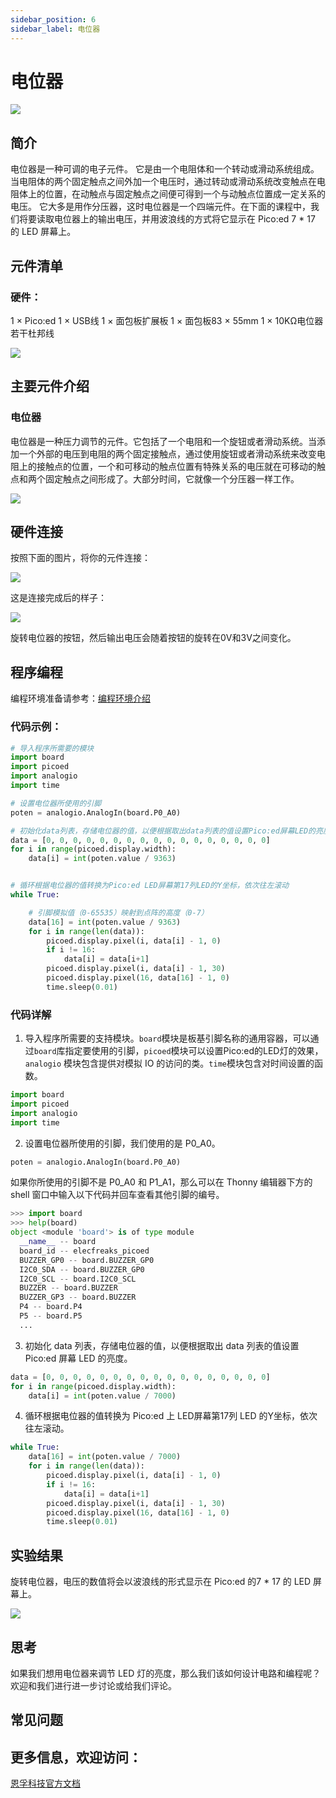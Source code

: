 ```yaml
---
sidebar_position: 6
sidebar_label: 电位器
---
```


# 电位器

![](./images/pico-ed-starter-kit-case-03-01.png)

## 简介
电位器是一种可调的电子元件。 它是由一个电阻体和一个转动或滑动系统组成。 当电阻体的两个固定触点之间外加一个电压时，通过转动或滑动系统改变触点在电阻体上的位置，在动触点与固定触点之间便可得到一个与动触点位置成一定关系的电压。 它大多是用作分压器，这时电位器是一个四端元件。在下面的课程中，我们将要读取电位器上的输出电压，并用波浪线的方式将它显示在 Pico:ed 7 * 17 的 LED 屏幕上。

## 元件清单

### 硬件：
1 × Pico:ed
1 × USB线
1 × 面包板扩展板
1 × 面包板83 × 55mm
1 × 10KΩ电位器
若干杜邦线

![](./images/pico-ed-starter-kit-case-03-02.png)

## 主要元件介绍

### 电位器
电位器是一种压力调节的元件。它包括了一个电阻和一个旋钮或者滑动系统。当添加一个外部的电压到电阻的两个固定接触点，通过使用旋钮或者滑动系统来改变电阻上的接触点的位置，一个和可移动的触点位置有特殊关系的电压就在可移动的触点和两个固定触点之间形成了。大部分时间，它就像一个分压器一样工作。

![](./images/pico-ed-starter-kit-case-03-03.png)

## 硬件连接
按照下面的图片，将你的元件连接：

![](./images/pico-ed-starter-kit-case-03-04.png)

这是连接完成后的样子：

![](./images/pico-ed-starter-kit-case-03-05.png)

旋转电位器的按钮，然后输出电压会随着按钮的旋转在0V和3V之间变化。

## 程序编程
编程环境准备请参考：[编程环境介绍](https://www.yuque.com/elecfreaks-learn/picoed/er7nuh)

### 代码示例：
```python
# 导入程序所需要的模块
import board
import picoed
import analogio
import time

# 设置电位器所使用的引脚
poten = analogio.AnalogIn(board.P0_A0)

# 初始化data列表，存储电位器的值，以便根据取出data列表的值设置Pico:ed屏幕LED的亮度
data = [0, 0, 0, 0, 0, 0, 0, 0, 0, 0, 0, 0, 0, 0, 0, 0, 0]
for i in range(picoed.display.width):
    data[i] = int(poten.value / 9363)


# 循环根据电位器的值转换为Pico:ed LED屏幕第17列LED的Y坐标，依次往左滚动
while True:

    # 引脚模拟值（0-65535）映射到点阵的高度（0-7）
    data[16] = int(poten.value / 9363)
    for i in range(len(data)):
        picoed.display.pixel(i, data[i] - 1, 0)
        if i != 16:
            data[i] = data[i+1]
        picoed.display.pixel(i, data[i] - 1, 30)
        picoed.display.pixel(16, data[16] - 1, 0)
        time.sleep(0.01)
```

### 代码详解

1. 导入程序所需要的支持模块。`board`模块是板基引脚名称的通用容器，可以通过`board`库指定要使用的引脚，`picoed`模块可以设置Pico:ed的LED灯的效果， `analogio` 模块包含提供对模拟 IO 的访问的类。`time`模块包含对时间设置的函数。
```python
import board
import picoed
import analogio
import time
```

2. 设置电位器所使用的引脚，我们使用的是 P0_A0。
```python
poten = analogio.AnalogIn(board.P0_A0)
```
如果你所使用的引脚不是 P0_A0 和 P1_A1，那么可以在 Thonny 编辑器下方的 shell 窗口中输入以下代码并回车查看其他引脚的编号。
```python
>>> import board
>>> help(board)
object <module 'board'> is of type module
  __name__ -- board
  board_id -- elecfreaks_picoed
  BUZZER_GP0 -- board.BUZZER_GP0
  I2C0_SDA -- board.BUZZER_GP0
  I2C0_SCL -- board.I2C0_SCL
  BUZZER -- board.BUZZER
  BUZZER_GP3 -- board.BUZZER
  P4 -- board.P4
  P5 -- board.P5
  ...
```

3. 初始化 data 列表，存储电位器的值，以便根据取出 data 列表的值设置 Pico:ed 屏幕 LED 的亮度。
```python
data = [0, 0, 0, 0, 0, 0, 0, 0, 0, 0, 0, 0, 0, 0, 0, 0, 0]
for i in range(picoed.display.width):
    data[i] = int(poten.value / 7000)

```

4. 循环根据电位器的值转换为 Pico:ed 上 LED屏幕第17列 LED 的Y坐标，依次往左滚动。
```python
while True:
    data[16] = int(poten.value / 7000)
    for i in range(len(data)):
        picoed.display.pixel(i, data[i] - 1, 0)
        if i != 16:
            data[i] = data[i+1]
        picoed.display.pixel(i, data[i] - 1, 30)
        picoed.display.pixel(16, data[16] - 1, 0)
        time.sleep(0.01)
```

## 实验结果
旋转电位器，电压的数值将会以波浪线的形式显示在 Pico:ed 的7 * 17 的 LED 屏幕上。

![](./images/pico-ed-starter-kit-case-03.gif)

## 思考
如果我们想用电位器来调节 LED 灯的亮度，那么我们该如何设计电路和编程呢？欢迎和我们进行进一步讨论或给我们评论。

## 常见问题

## 更多信息，欢迎访问：
[恩孚科技官方文档](https://www.elecfreaks.com/learn-en/)
